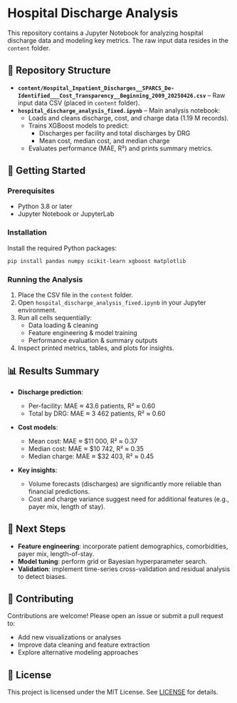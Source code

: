 # Hospital Discharge Analysis

This repository contains a Jupyter Notebook for analyzing hospital discharge data and modeling key metrics. The raw input data resides in the `content` folder.

## 📁 Repository Structure

- **`content/Hospital_Inpatient_Discharges__SPARCS_De-Identified___Cost_Transparency__Beginning_2009_20250426.csv`** – Raw input data CSV (placed in `content` folder).
- **`hospital_discharge_analysis_fixed.ipynb`** – Main analysis notebook:
  - Loads and cleans discharge, cost, and charge data (1.19 M records).
  - Trains XGBoost models to predict:
    - Discharges per facility and total discharges by DRG
    - Mean cost, median cost, and median charge
  - Evaluates performance (MAE, R²) and prints summary metrics.

## 🚀 Getting Started

### Prerequisites

- Python 3.8 or later
- Jupyter Notebook or JupyterLab

### Installation

Install the required Python packages:

```bash
pip install pandas numpy scikit-learn xgboost matplotlib
```

### Running the Analysis

1. Place the CSV file in the `content` folder.
2. Open `hospital_discharge_analysis_fixed.ipynb` in your Jupyter environment.
3. Run all cells sequentially:
   - Data loading & cleaning
   - Feature engineering & model training
   - Performance evaluation & summary outputs
4. Inspect printed metrics, tables, and plots for insights.

## 📊 Results Summary

- **Discharge prediction**:
  - Per-facility: MAE ≈ 43.6 patients, R² ≈ 0.60
  - Total by DRG: MAE ≈ 3 462 patients, R² ≈ 0.60

- **Cost models**:
  - Mean cost: MAE ≈ $11 000, R² ≈ 0.37
  - Median cost: MAE ≈ $10 742, R² ≈ 0.35
  - Median charge: MAE ≈ $32 403, R² ≈ 0.45

- **Key insights**:
  - Volume forecasts (discharges) are significantly more reliable than financial predictions.
  - Cost and charge variance suggest need for additional features (e.g., payer mix, length of stay).

## 🔮 Next Steps

- **Feature engineering**: incorporate patient demographics, comorbidities, payer mix, length-of-stay.
- **Model tuning**: perform grid or Bayesian hyperparameter search.
- **Validation**: implement time-series cross-validation and residual analysis to detect biases.

## 🤝 Contributing

Contributions are welcome! Please open an issue or submit a pull request to:

- Add new visualizations or analyses
- Improve data cleaning and feature extraction
- Explore alternative modeling approaches

## 📄 License

This project is licensed under the MIT License. See [LICENSE](LICENSE) for details.
